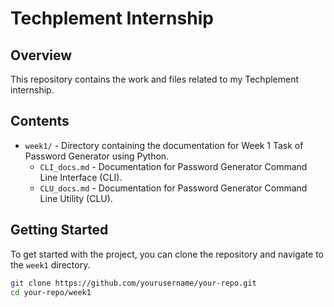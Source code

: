 # Techplement Internship

## Overview
This repository contains the work and files related to my Techplement internship.

## Contents
- `week1/` - Directory containing the documentation for Week 1 Task of Password Generator using Python.
    - `CLI_docs.md` - Documentation for Password Generator Command Line Interface (CLI).
    - `CLU_docs.md` - Documentation for Password Generator Command Line Utility (CLU).

## Getting Started
To get started with the project, you can clone the repository and navigate to the `week1` directory.

```bash
git clone https://github.com/yourusername/your-repo.git
cd your-repo/week1
